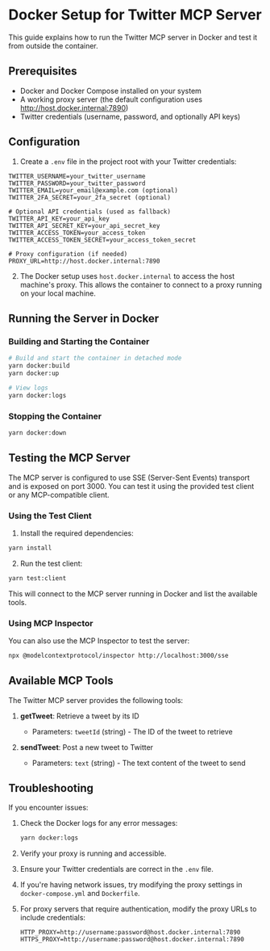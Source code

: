 # Docker Setup for Twitter MCP Server

This guide explains how to run the Twitter MCP server in Docker and test it from outside the container.

## Prerequisites

- Docker and Docker Compose installed on your system
- A working proxy server (the default configuration uses http://host.docker.internal:7890)
- Twitter credentials (username, password, and optionally API keys)

## Configuration

1. Create a `.env` file in the project root with your Twitter credentials:

```
TWITTER_USERNAME=your_twitter_username
TWITTER_PASSWORD=your_twitter_password
TWITTER_EMAIL=your_email@example.com (optional)
TWITTER_2FA_SECRET=your_2fa_secret (optional)

# Optional API credentials (used as fallback)
TWITTER_API_KEY=your_api_key
TWITTER_API_SECRET_KEY=your_api_secret_key
TWITTER_ACCESS_TOKEN=your_access_token
TWITTER_ACCESS_TOKEN_SECRET=your_access_token_secret

# Proxy configuration (if needed)
PROXY_URL=http://host.docker.internal:7890
```

2. The Docker setup uses `host.docker.internal` to access the host machine's proxy. This allows the container to connect to a proxy running on your local machine.

## Running the Server in Docker

### Building and Starting the Container

```bash
# Build and start the container in detached mode
yarn docker:build
yarn docker:up

# View logs
yarn docker:logs
```

### Stopping the Container

```bash
yarn docker:down
```

## Testing the MCP Server

The MCP server is configured to use SSE (Server-Sent Events) transport and is exposed on port 3000. You can test it using the provided test client or any MCP-compatible client.

### Using the Test Client

1. Install the required dependencies:

```bash
yarn install
```

2. Run the test client:

```bash
yarn test:client
```

This will connect to the MCP server running in Docker and list the available tools.

### Using MCP Inspector

You can also use the MCP Inspector to test the server:

```bash
npx @modelcontextprotocol/inspector http://localhost:3000/sse
```

## Available MCP Tools

The Twitter MCP server provides the following tools:

1. **getTweet**: Retrieve a tweet by its ID
   - Parameters: `tweetId` (string) - The ID of the tweet to retrieve

2. **sendTweet**: Post a new tweet to Twitter
   - Parameters: `text` (string) - The text content of the tweet to send

## Troubleshooting

If you encounter issues:

1. Check the Docker logs for any error messages:
   ```bash
   yarn docker:logs
   ```

2. Verify your proxy is running and accessible.

3. Ensure your Twitter credentials are correct in the `.env` file.

4. If you're having network issues, try modifying the proxy settings in `docker-compose.yml` and `Dockerfile`.

5. For proxy servers that require authentication, modify the proxy URLs to include credentials:
   ```
   HTTP_PROXY=http://username:password@host.docker.internal:7890
   HTTPS_PROXY=http://username:password@host.docker.internal:7890
